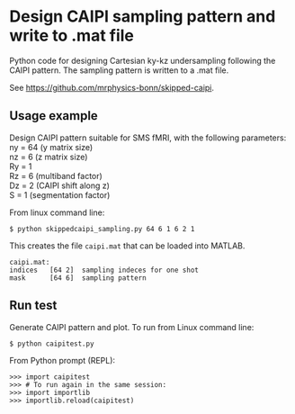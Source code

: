 # Design CAIPI sampling pattern and write to .mat file

Python code for designing Cartesian ky-kz undersampling 
following the CAIPI pattern.
The sampling pattern is written to a .mat file.

See https://github.com/mrphysics-bonn/skipped-caipi.


## Usage example

Design CAIPI pattern suitable for SMS fMRI, with the following parameters:  
ny = 64  (y matrix size)  
nz = 6   (z matrix size)  
Ry = 1  
Rz = 6  (multiband factor)  
Dz = 2  (CAIPI shift along z)  
S = 1  (segmentation factor)

From linux command line:
```
$ python skippedcaipi_sampling.py 64 6 1 6 2 1
```
This creates the file `caipi.mat` that can be loaded into MATLAB.

```
caipi.mat:
indices   [64 2]  sampling indeces for one shot
mask      [64 6]  sampling pattern 
```


## Run test

Generate CAIPI pattern and plot.
To run from Linux command line:
```
$ python caipitest.py
```

From Python prompt (REPL):
```
>>> import caipitest
>>> # To run again in the same session:
>>> import importlib
>>> importlib.reload(caipitest)
```


